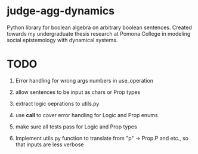 # judge-agg-dynamics
Python library for boolean algebra on arbitrary boolean sentences. Created towards my undergraduate thesis research at Pomona College in modeling social epistemology with dynamical systems.

# TODO
1. Error handling for wrong args numbers in use_operation
2. allow sentences to be input as chars or Prop types

1. extract logic oeprations to utils.py
2. use __call__ to cover error handling for Logic and Prop enums
3. make sure all tests pass for Logic and Prop types
4. Implement utils.py function to translate from "p" -> Prop.P and etc.,
so that inputs are less verbose
